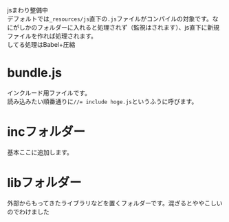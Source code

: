 jsまわり整備中  
デフォルトでは`_resources/js`直下の`.js`ファイルがコンパイルの対象です。なにがしかのフォルダーに入れると処理されず（監視はされます）、js直下に新規ファイルを作れば処理されます。  
してる処理はBabel+圧縮

# bundle.js
インクルード用ファイルです。  
読み込みたい順番通りに`//= include hoge.js`というふうに呼びます。

# incフォルダー
基本ここに追加します。

# libフォルダー
外部からもってきたライブラリなどを置くフォルダーです。混ざるとややこしいのでわけました
